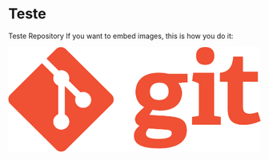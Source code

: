 # Teste
Teste Repository
If you want to embed images, this is how you do it:


![Screenshot](Git-Logo.png)
